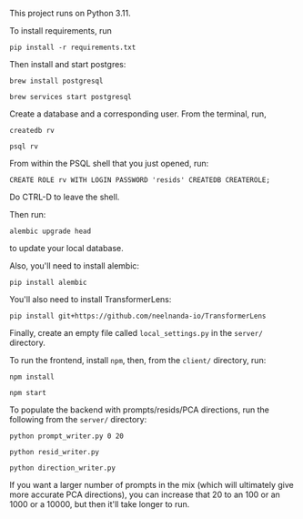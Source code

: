 This project runs on Python 3.11.

To install requirements, run

`pip install -r requirements.txt`

Then install and start postgres:

`brew install postgresql`

`brew services start postgresql`

Create a database and a corresponding user. From the terminal, run,

`createdb rv`

`psql rv`

From within the PSQL shell that you just opened, run:

`CREATE ROLE rv WITH LOGIN PASSWORD 'resids' CREATEDB CREATEROLE;`

Do CTRL-D to leave the shell.

Then run:

`alembic upgrade head`

to update your local database.

Also, you'll need to install alembic:

`pip install alembic`

You'll also need to install TransformerLens:

`pip install git+https://github.com/neelnanda-io/TransformerLens`

Finally, create an empty file called `local_settings.py` in the `server/` directory.

To run the frontend, install `npm`, then, from the `client/` directory, run:

`npm install`

`npm start`

To populate the backend with prompts/resids/PCA directions, run the following from the `server/` directory:

`python prompt_writer.py 0 20`

`python resid_writer.py`

`python direction_writer.py`

If you want a larger number of prompts in the mix (which will ultimately give more accurate PCA directions), you can increase that 20 to an 100 or an 1000 or a 10000, but then it'll take longer to run.

